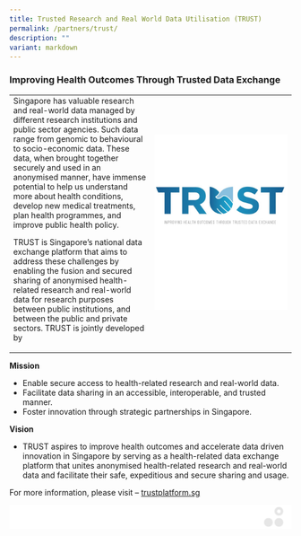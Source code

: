 ```yaml
---
title: Trusted Research and Real World Data Utilisation (TRUST)
permalink: /partners/trust/
description: ""
variant: markdown
---
```

### Improving Health Outcomes Through Trusted Data Exchange


<table>
	<tbody>
		<tr>
			<td style="width:50%">
Singapore has valuable research and real-world data managed by different research institutions and public sector agencies. Such data range from genomic to behavioural to socio-economic data. These data, when brought together securely and used in an anonymised manner, have immense potential to help us understand more about health conditions, develop new medical treatments, plan health programmes, and improve public health policy.

TRUST is Singapore’s national data exchange platform that aims to address these challenges by enabling the fusion and secured sharing of anonymised health-related research and real-world data for research purposes between public institutions, and between the public and private sectors. TRUST is jointly developed by
							</td>
			<td style="width:50%">
				<img src="/images/Collaborate/Partners/trust_subpage_featured.jpg">
			</td>
			</tr></tbody></table>

**Mission**

*   Enable secure access to health-related research and real-world data.
*   Facilitate data sharing in an accessible, interoperable, and trusted manner.
*   Foster innovation through strategic partnerships in Singapore.

**Vision**

*   TRUST aspires to improve health outcomes and accelerate data driven innovation in Singapore by serving as a health-related data exchange platform that unites anonymised health-related research and real-world data and facilitate their safe, expeditious and secure sharing and usage.

For more information, please visit –&nbsp;[trustplatform.sg](http://trustplatform.sg/)

![](/images/Banners/banners_page%20footer%203%20-%20grey.png)